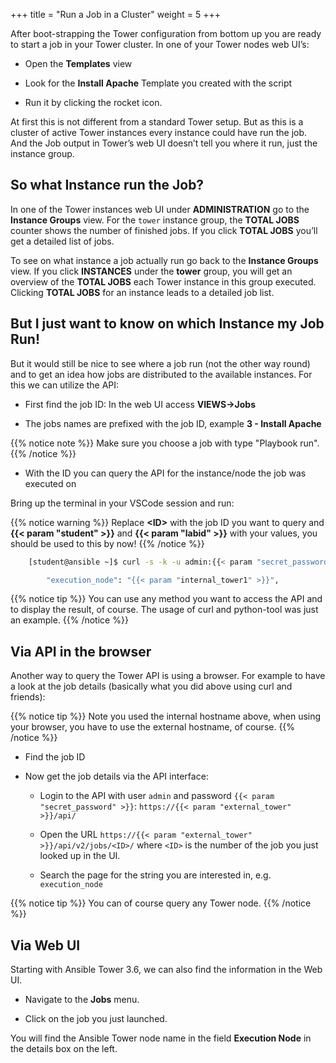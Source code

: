 +++
title = "Run a Job in a Cluster"
weight = 5
+++

After boot-strapping the Tower configuration from bottom up you are ready to start a job in your Tower cluster. In one of your Tower nodes web UI’s:

  - Open the **Templates** view

  - Look for the **Install Apache** Template you created with the script

  - Run it by clicking the rocket icon.

At first this is not different from a standard Tower setup. But as this is a cluster of active Tower instances every instance could have run the job. And the Job output in Tower’s web UI doesn’t tell you where it run, just the instance group.

## So what Instance run the Job?

In one of the Tower instances web UI under **ADMINISTRATION** go to the **Instance Groups** view. For the `tower` instance group, the **TOTAL JOBS** counter shows the number of finished jobs. If you click **TOTAL JOBS** you’ll get a detailed list of jobs.

To see on what instance a job actually run go back to the **Instance Groups** view. If you click **INSTANCES** under the **tower** group, you will get an overview of the **TOTAL JOBS** each Tower instance in this group executed. Clicking **TOTAL JOBS** for an instance leads to a detailed job list.

## But I just want to know on which Instance my Job Run!

But it would still be nice to see where a job run (not the other way round) and to get an idea how jobs are distributed to the available instances. For this we can utilize the API:

  - First find the job ID: In the web UI access **VIEWS→Jobs**

  - The jobs names are prefixed with the job ID, example **3 - Install
    Apache**

{{% notice note %}}
Make sure you choose a job with type "Playbook run".
{{% /notice %}}

  - With the ID you can query the API for the instance/node the job was
    executed on

Bring up the terminal in your VSCode session and run:

{{% notice warning %}}
Replace **\<ID>** with the job ID you want to query and **{{< param "student" >}}** and **{{< param "labid" >}}** with your values, you should be used to this by now!
{{% /notice %}}

```bash
    [student@ansible ~]$ curl -s -k -u admin:{{< param "secret_password" >}} https://{{< param "internal_tower1" >}}/api/v2/jobs/<ID>/ | python -m json.tool | grep execution_node

        "execution_node": "{{< param "internal_tower1" >}}",
```

{{% notice tip %}}
You can use any method you want to access the API and to display the result, of course. The usage of curl and python-tool was just an example.
{{% /notice %}}

## Via API in the browser

Another way to query the Tower API is using a browser. For example to have a look at the job details (basically what you did above using curl and friends):

{{% notice tip %}}
Note you used the internal hostname above, when using your browser, you have to use the external hostname, of course.
{{% /notice %}}

  - Find the job ID

  - Now get the job details via the API interface:

      - Login to the API with user `admin` and password `{{< param "secret_password" >}}`: `https://{{< param "external_tower" >}}/api/`

      - Open the URL `https://{{< param "external_tower" >}}/api/v2/jobs/<ID>/` where `<ID>` is the number of the job you just looked up in the UI.

      - Search the page for the string you are interested in, e.g. `execution_node`

{{% notice tip %}}
You can of course query any Tower node.
{{% /notice %}}

## Via Web UI

Starting with Ansible Tower 3.6, we can also find the information in the Web UI.

- Navigate to the **Jobs** menu.

- Click on the job you just launched.

You will find the Ansible Tower node name in the field **Execution Node** in the details box on the left.
